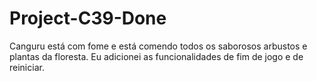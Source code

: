 # Project-C39-Done
Canguru está com fome e está comendo todos os saborosos arbustos e plantas da floresta. Eu adicionei as funcionalidades de fim de jogo e de reiniciar.
